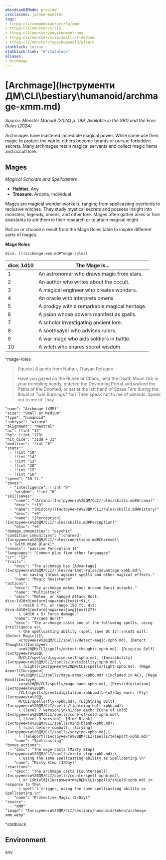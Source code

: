 ```yaml
---
obsidianUIMode: preview
cssclasses: json5e-monster
tags:
- ttrpg-cli/compendium/src/5e/xmm
- ttrpg-cli/monster/cr/12
- ttrpg-cli/monster/environment/any
- ttrpg-cli/monster/size/small-or-medium
- ttrpg-cli/monster/type/humanoid/wizard
statblock: inline
statblock-link: "#^statblock"
aliases:
- Archmage
---
```

# [Archmage](Інструменти ДМ\CLI\bestiary\humanoid/archmage-xmm.md)
*Source: Monster Manual (2024) p. 199. Available in the <span title='Systems Reference Document (5.2)'>SRD</span> and the Free Rules (2024)*  

Archmages have mastered incredible magical power. While some use their magic to protect the world, others become tyrants or pursue forbidden secrets. Many archmages retain magical servants and collect magic items and occult lore.

## Mages

*Magical Scholars and Spellcasters*

- **Habitat.** Any  
- **Treasure.** Arcana, Individual  

Mages are magical wonder-workers, ranging from spellcasting overlords to reclusive witches. They study mystical secrets and possess insight into monsters, legends, omens, and other lore. Mages often gather allies or hire assistants to aid them in their research or to attain magical might.

Roll on or choose a result from the Mage Roles table to inspire different sorts of mages.

**Mage Roles**

`dice: [](archmage-xmm.md#^mage-roles)`

| dice: 1d10 | The Mage Is... |
|------------|----------------|
| 1 | An astronomer who draws magic from stars. |
| 2 | An author who writes about the occult. |
| 3 | A magical engineer who creates wonders. |
| 4 | An oracle who interprets omens. |
| 5 | A prodigy with a remarkable magical heritage. |
| 6 | A psion whose powers manifest as spells. |
| 7 | A scholar investigating ancient lore. |
| 8 | A soothsayer who advises rulers. |
| 9 | A war mage who aids soldiers in battle. |
| 10 | A witch who shares secret wisdom. |
^mage-roles

> [!quote] A quote from Nathor, Thayan Refugee  
> 
> Have you gazed on the Runes of Chaos, held the Death Moon Orb in your trembling hands, entered the Devouring Portal and walked the Paths of the Doomed, or sat at the left hand of Szass Tam during the Ritual of Twin Burnings? No? Then speak not to me of wizards. Speak not to me of Thay.


```statblock
"name": "Archmage (XMM)"
"size": "Small or Medium"
"type": "humanoid"
"subtype": "wizard"
"alignment": "Neutral"
"ac": !!int "17"
"hp": !!int "170"
"hit_dice": "31d8 + 31"
"modifier": !!int "6"
"stats":
  - !!int "10"
  - !!int "14"
  - !!int "12"
  - !!int "20"
  - !!int "15"
  - !!int "16"
"speed": "30 ft."
"saves":
  - "intelligence": !!int "9"
  - "wisdom": !!int "6"
"skillsaves":
  - "name": "[Arcana](Інструменти%20ДМ/CLI/rules/skills.md#Arcana)"
    "desc": "+13"
  - "name": "[History](Інструменти%20ДМ/CLI/rules/skills.md#History)"
    "desc": "+9"
  - "name": "[Perception](Інструменти%20ДМ/CLI/rules/skills.md#Perception)"
    "desc": "+6"
"damage_immunities": "psychic"
"condition_immunities": "[charmed](Інструменти%20ДМ/CLI/rules/conditions.md#Charmed)\
  \ (with Mind Blank)"
"senses": "passive Perception 16"
"languages": "Common plus five other languages"
"cr": "12"
"traits":
  - "desc": "The archmage has [Advantage](Інструменти%20ДМ/CLI/rules/variant-rules/advantage-xphb.md)\
      \ on saving throws against spells and other magical effects."
    "name": "Magic Resistance"
"actions":
  - "desc": "The archmage makes four Arcane Burst attacks."
    "name": "Multiattack"
  - "desc": "Melee  or Ranged Attack Roll: dice:1d20+9|noform|noparens|text(+9),\
      \ reach 5 ft. or range 150 ft. Hit: dice:4d10+5|noform|noparens|avg|text(27)\
      \ (4d10 + 5) Force damage."
    "name": "Arcane Burst"
  - "desc": "The archmage casts one of the following spells, using Intelligence as\
      \ the spellcasting ability (spell save DC 17):\n\nAt will: [Detect Magic](І\
      нструменти%20ДМ/CLI/spells/detect-magic-xphb.md), [Detect Thoughts](Інструме\
      нти%20ДМ/CLI/spells/detect-thoughts-xphb.md), [Disguise Self](Інструменти%20Д\
      М/CLI/spells/disguise-self-xphb.md), [Invisibility](Інструменти%20ДМ/CLI/spells/invisibility-xphb.md),\
      \ [Light](Інструменти%20ДМ/CLI/spells/light-xphb.md), [Mage Armor](Інструмен\
      ти%20ДМ/CLI/spells/mage-armor-xphb.md) (included in AC), [Mage Hand](Інструм\
      енти%20ДМ/CLI/spells/mage-hand-xphb.md), [Prestidigitation](Інструменти%20ДМ\
      /CLI/spells/prestidigitation-xphb.md)\n\n2/day each: [Fly](Інструменти%20Д\
      М/CLI/spells/fly-xphb.md), [Lightning Bolt](Інструменти%20ДМ/CLI/spells/lightning-bolt-xphb.md)\
      \ (level 7 version)\n\n1/day each: [Cone of Cold](Інструменти%20ДМ/CLI/spells/cone-of-cold-xphb.md)\
      \ (level 9 version), [Mind Blank](Інструменти%20ДМ/CLI/spells/mind-blank-xphb.md)\
      \ (cast before combat), [Scrying](Інструменти%20ДМ/CLI/spells/scrying-xphb.md),\
      \ [Teleport](Інструменти%20ДМ/CLI/spells/teleport-xphb.md)"
    "name": "Spellcasting"
"bonus_actions":
  - "desc": "The mage casts [Misty Step](Інструменти%20ДМ/CLI/spells/misty-step-xphb.md),\
      \ using the same spellcasting ability as Spellcasting.\n"
    "name": "Misty Step (3/Day)"
"reactions":
  - "desc": "The archmage casts [Counterspell](Інструменти%20ДМ/CLI/spells/counterspell-xphb.md)\
      \ or [Shield](Інструменти%20ДМ/CLI/spells/shield-xphb.md) in response to the\
      \ spell's trigger, using the same spellcasting ability as Spellcasting.\n"
    "name": "Protective Magic (3/Day)"
"source":
  - "XMM"
"image": "Інструменти%20ДМ/CLI/bestiary/humanoid/token/archmage-xmm.webp"
```
^statblock

## Environment

any